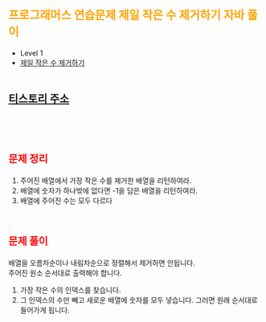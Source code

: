 # <span style="color:orange; font-size:17pt; font-weight:bold">프로그래머스 연습문제 제일 작은 수 제거하기 자바 풀이</span>
- Level 1
- [제일 작은 수 제거하기](https://programmers.co.kr/learn/courses/30/lessons/12935)
<br><br>

## [티스토리 주소](https://hoho325.tistory.com/)
<br><br>

# <span style="color: red; font-size:15pt">문제 정리</span>
1. 주어진 배열에서 가장 작은 수를 제거한 배열을 리턴하여라.
2. 배열에 숫자가 하나밖에 없다면 -1을 담은 배열을 리턴하여라.
3. 배열에 주어진 수는 모두 다르다
<br><br>

# <span style="color: red; font-size:15pt">문제 풀이</span>
배열을 오름차순이나 내림차순으로 정렬해서 제거하면 안됩니다.  
주어진 원소 순서대로 출력해야 합니다.
1. 가장 작은 수의 인덱스를 찾습니다.
2. 그 인덱스의 수만 빼고 새로운 배열에 숫자를 모두 넣습니다. 그러면 원래 순서대로 들어가게 됩니다.